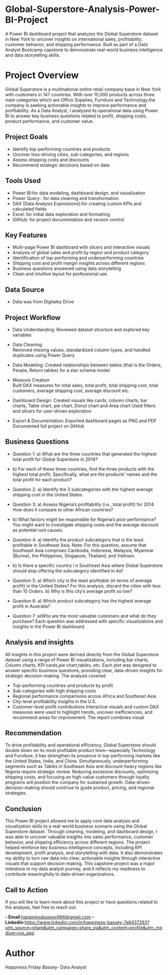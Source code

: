 # Global-Superstore-Analysis-Power-BI-Project
A Power BI dashboard project that analyzes the Global Superstore dataset in New York  to uncover insights on international sales, profitability, customer behavior, and shipping performance. Built as part of a Data Analyst Bootcamp capstone to demonstrate real-world business intelligence and data storytelling skills.

# Project Overview
Global Superstore is a multinational online retail company base in New York with customers in 147 countries. With over 10,000 products across three main categories which are Office Supplies, Furniture and Technology.the company is seeking actionable insights to improve performance and profitability.
As a Data Analyst, I analyzed its operational data using Power BI to answer key business questions related to profit, shipping costs, product performance, and customer value.

## Project Goals
- Identify top-performing countries and products
- Uncover loss-driving cities, sub-categories, and regions
- Assess shipping costs and discounts
- Recommend strategic decisions based on data

## Tools Used
- Power BI:for data modeling, dashboard design, and visualization
- Power Query : for data cleaning and transformation
- DAX (Data Analysis Expressions):for creating custom KPIs and calculated fields
- Excel: for initial data exploration and formatting
- GitHub: for project documentation and version control

## Key Features
- Multi-page Power BI dashboard with slicers and interactive visuals
- Analysis of global sales and profit by region and product category
- Identification of top-performing and underperforming countries
- Shipping cost and profit margin insights across different regions
- Business questions answered using data storytelling
- Clean and intuitive layout for professional use.
  
## Data Source
- Data was from Digitaley Drive 
   
## Project Workflow
  -  Data Understanding: 
   Reviewed dataset structure and explored key variables

 -   Data Cleaning:  
   Removed missing values, standardized column types, and handled duplicates using Power Query

 -   Data Modeling: 
   Created relationships between tables (that is the Orders, People, Return tables) for a star schema model.
   - Measure Creation  
   Built DAX measures for total sales, total profit, total shipping cost, total customers, average shipping cost, average discount etc.

 -    Dashboard Design: 
     Created visuals like cards, column charts, bar charts,  Table chart, pie chart, Donut chart and Area chart
     Used filters and slicers for user-driven exploration

 -    Export & Documentation: 
     Exported dashboard pages as PNG and PDF
     Documented full project on GitHub

  ## Business Questions   
-  Question 1:
a) What are the three countries that generated the highest total profit for Global Superstore in 2014?

- b) For each of these three countries, find the three products with the highest total profit. Specifically,
what are the products’ names and the total profit for each product?

- Question 2:
a) Identify the 3 subcategories with the highest average shipping cost in the United States.
- Question 3:
a) Assess Nigeria’s profitability (i.e., total profit) for 2014. How does it compare to other African
countries?

- b) What factors might be responsible for Nigeria’s poor performance? You might want to investigate
shipping costs and the average discount as potential root causes.

- Question 4:
a) Identify the product subcategory that is the least profitable in Southeast Asia.
Note: For this question, assume that Southeast Asia comprises Cambodia, Indonesia, Malaysia, Myanmar
(Burma), the Philippines, Singapore, Thailand, and Vietnam.

- b) Is there a specific country i n Southeast Asia where Global Superstore should stop offering the
subcategory identified in 4a?

- Question 5:
a) Which city is the least profitable (in terms of average profit) in the United States? For this analysis,
discard the cities with less than 10 Orders. b) Why is this city’s average profit so low?

- Question 6:
a) Which product subcategory has the highest average profit in Australia?

- Question 7:
a)Who are the most valuable customers and what do they purchase?
Each question was addressed with specific visualizations and insights in the Power BI dashboard.

## Analysis and insights
All insights in this project were derived directly from the Global Superstore dataset using a range of Power BI visualizations, including bar charts, Column charts, KPI cards,pie chart,tables, etc. Each plot was designed to answer specific business questions, providing clear, data-driven insights for strategic decision-making.
The analysis covered:
- Top-performing countries and products by profit
- Sub-categories with high shipping costs
- Regional performance comparisons across Africa and Southeast Asia
- City-level profitability insights in the U.S.
- Customer-level profit contributions
Interactive visuals and custom DAX measures were used to highlight trends, uncover inefficiencies, and recommend areas for improvement. The report combines visual

## Recommendation
To drive profitability and operational efficiency, Global Superstore should double down on its most profitable product lines—especially Technology and Furniture, it has strengthen its presence in top-performing markets like the United States, India, and China. Simultaneously, underperforming segments such as Tables in Southeast Asia and discount-heavy regions like Nigeria require strategic review.
Reducing excessive discounts, optimizing shipping costs, and focusing on high-value customers through loyalty programs will position the company for sustained growth. Data-driven decision-making should continue to guide product, pricing, and regional strategies.

## Conclusion
This Power BI project allowed me to apply core data analysis and visualization skills to a real-world business scenario using the Global Superstore dataset. Through cleaning, modeling, and dashboard design, I was able to uncover valuable insights into sales performance, customer behavior, and shipping efficiency across different regions.
The project helped reinforce key business intelligence concepts, including KPI development, profit analysis, and storytelling with data. It also demonstrates my ability to turn raw data into clear, actionable insights through interactive visuals that support decision-making.
This capstone project was a major milestone in my data analyst journey, and it reflects my readiness to contribute meaningfully to data-driven organizations.

##  Call to Action
If you will like to learn more about this project or have questions related to the analysis, feel free to reach out:

 **- Email**:happinessbassey666@gmail.com
 **- Linkedin**:https://www.linkedin.com/in/happiness-bassey-7a6437263?utm_source=share&utm_campaign=share_via&utm_content=profile&utm_medium=ios_app.


# Author
Happiness Friday Bassey-
Data Analyst







